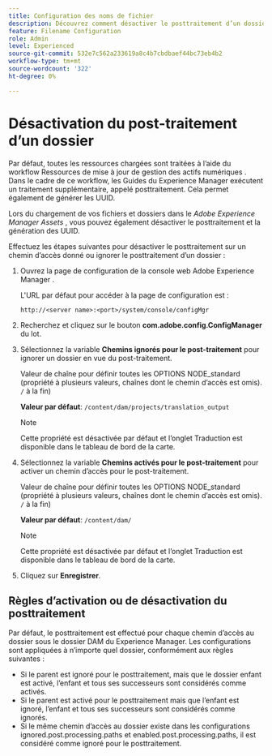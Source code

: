 ```yaml
---
title: Configuration des noms de fichier
description: Découvrez comment désactiver le posttraitement d’un dossier chargé dans Adobe Experience Manager Assets
feature: Filename Configuration
role: Admin
level: Experienced
source-git-commit: 532e7c562a233619a8c4b7cbdbaef44bc73eb4b2
workflow-type: tm+mt
source-wordcount: '322'
ht-degree: 0%

---
```



# Désactivation du post-traitement d’un dossier

Par défaut, toutes les ressources chargées sont traitées à l’aide du workflow Ressources de mise à jour de gestion des actifs numériques . Dans le cadre de ce workflow, les Guides du Experience Manager exécutent un traitement supplémentaire, appelé posttraitement. Cela permet également de générer les UUID.

Lors du chargement de vos fichiers et dossiers dans le *Adobe Experience Manager Assets* , vous pouvez également désactiver le posttraitement et la génération des UUID.


Effectuez les étapes suivantes pour désactiver le posttraitement sur un chemin d’accès donné ou ignorer le posttraitement d’un dossier :


1. Ouvrez la page de configuration de la console web Adobe Experience Manager .

   L&#39;URL par défaut pour accéder à la page de configuration est :

   ```http
   http://<server name>:<port>/system/console/configMgr
   ```

1. Recherchez et cliquez sur le bouton **com.adobe.config.ConfigManager** du lot.

1. Sélectionnez la variable **Chemins ignorés pour le post-traitement** pour ignorer un dossier en vue du post-traitement.

   Valeur de chaîne pour définir toutes les OPTIONS NODE_standard (propriété à plusieurs valeurs, chaînes dont le chemin d’accès est omis). `/` à la fin)

   **Valeur par défaut**: `/content/dam/projects/translation_output`

   >[!NOTE]
   >
   > Cette propriété est désactivée par défaut et l’onglet Traduction est disponible dans le tableau de bord de la carte.

1. Sélectionnez la variable **Chemins activés pour le post-traitement** pour activer un chemin d’accès pour le post-traitement.

   Valeur de chaîne pour définir toutes les OPTIONS NODE_standard (propriété à plusieurs valeurs, chaînes dont le chemin d’accès est omis). `/` à la fin)

   **Valeur par défaut**: `/content/dam/`

   >[!NOTE]
   >
   > Cette propriété est désactivée par défaut et l’onglet Traduction est disponible dans le tableau de bord de la carte.


1. Cliquez sur **Enregistrer**.



## Règles d’activation ou de désactivation du posttraitement

Par défaut, le posttraitement est effectué pour chaque chemin d’accès au dossier sous le dossier DAM du Experience Manager. Les configurations sont appliquées à n’importe quel dossier, conformément aux règles suivantes :

* Si le parent est ignoré pour le posttraitement, mais que le dossier enfant est activé, l’enfant et tous ses successeurs sont considérés comme activés.
* Si le parent est activé pour le posttraitement mais que l’enfant est ignoré, l’enfant et tous ses successeurs sont considérés comme ignorés.
* Si le même chemin d’accès au dossier existe dans les configurations ignored.post.processing.paths et enabled.post.processing.paths, il est considéré comme ignoré pour le posttraitement.
